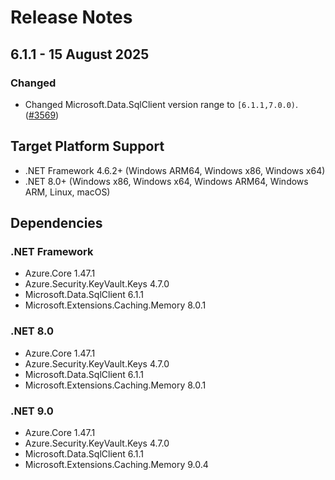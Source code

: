 # Release Notes

## 6.1.1 - 15 August 2025

### Changed

- Changed Microsoft.Data.SqlClient version range to `[6.1.1,7.0.0)`. ([#3569](https://github.com/dotnet/SqlClient/pull/3569))

## Target Platform Support

- .NET Framework 4.6.2+ (Windows ARM64, Windows x86, Windows x64)
- .NET 8.0+ (Windows x86, Windows x64, Windows ARM64, Windows ARM, Linux, macOS)

## Dependencies

### .NET Framework

- Azure.Core 1.47.1
- Azure.Security.KeyVault.Keys 4.7.0
- Microsoft.Data.SqlClient 6.1.1
- Microsoft.Extensions.Caching.Memory 8.0.1

### .NET 8.0

- Azure.Core 1.47.1
- Azure.Security.KeyVault.Keys 4.7.0
- Microsoft.Data.SqlClient 6.1.1
- Microsoft.Extensions.Caching.Memory 8.0.1

### .NET 9.0

- Azure.Core 1.47.1
- Azure.Security.KeyVault.Keys 4.7.0
- Microsoft.Data.SqlClient 6.1.1
- Microsoft.Extensions.Caching.Memory 9.0.4
